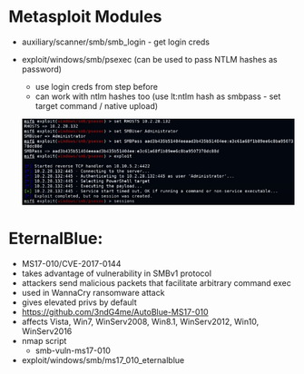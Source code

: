 # Metasploit Modules

- auxiliary/scanner/smb/smb_login - get login creds
- exploit/windows/smb/psexec (can be used to pass NTLM hashes as password)
	- use login creds from step before
	- can work with ntlm hashes too (use lt:ntlm hash as smbpass - set target command / native upload)
	
	![psexec output](./images/smb-01.png)

# EternalBlue:

- MS17-010/CVE-2017-0144
- takes advantage of vulnerability in SMBv1 protocol
- attackers send malicious packets that facilitate arbitrary command exec
- used in WannaCry ransomware attack
- gives elevated privs by default
- https://github.com/3ndG4me/AutoBlue-MS17-010
- affects Vista, Win7, WinServ2008, Win8.1, WinServ2012, Win10, WinServ2016
- nmap script
	- smb-vuln-ms17-010
- exploit/windows/smb/ms17_010_eternalblue